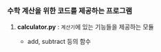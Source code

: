 ### 수학 계산을 위한 코드를 제공하는 프로그램

1. **calculator.py** : `계산기`에 있는 기능들을 제공하는 모듈

   - add, subtract 등의 함수
  
